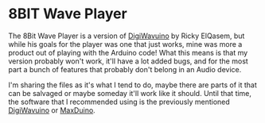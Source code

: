 # 8BIT Wave Player
The 8Bit Wave Player is a version of [DigiWavuino](https://github.com/rickyelqasem/DigiWavuino) by Ricky ElQasem, but while his goals for the player was one that just works, mine was more a product out of playing with the Arduino code! What this means is that my version probably won't work, it'll have a lot added bugs, and for the most part a bunch of features that probably don't belong in an Audio device.

I'm sharing the files as it's what I tend to do, maybe there are parts of it that can be salvaged or maybe someday it'll work like it should. Until that time, the software that I recommended using is the previously mentioned [DigiWavuino](https://github.com/rickyelqasem/DigiWavuino) or [MaxDuino](https://github.com/rcmolina/MaxDuino_v1.54).
